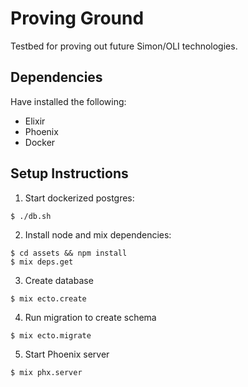 # Proving Ground

Testbed for proving out future Simon/OLI technologies.

## Dependencies

Have installed the following:

- Elixir
- Phoenix
- Docker

## Setup Instructions

1. Start dockerized postgres:
```
$ ./db.sh
```
2. Install node and mix dependencies:
```
$ cd assets && npm install
$ mix deps.get
```
3. Create database
```
$ mix ecto.create
```
4. Run migration to create schema
```
$ mix ecto.migrate
```
5. Start Phoenix server
```
$ mix phx.server
```


